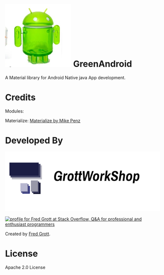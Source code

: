![greenandroid](art/greenandroid.png)
GreenAndroid
============

A Material library for Android Native java App development.

# Credits

Modules:

Materialize: [Materialize by Mike Penz]()


# Developed By

![gws logo](art/gws_github_header.png)

<a href="http://stackoverflow.com/users/237740/fred-grott">
<img src="http://stackoverflow.com/users/flair/237740.png" width="208" height="58" alt="profile for Fred Grott at Stack Overflow, Q&amp;A for professional and enthusiast programmers" title="profile for Fred Grott at Stack Overflow, Q&amp;A for professional and enthusiast programmers">
</a>


Created by [Fred Grott](http://shareme.github.com).


# License

Apache 2.0 License
